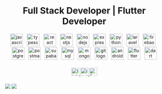 <h1 align="center">Full Stack Developer | Flutter Developer</h1>

###

<div align="center">
  <img src="https://skillicons.dev/icons?i=js" height="40" alt="javascript logo"  />
  <img width="5" />
  <img src="https://skillicons.dev/icons?i=ts" height="40" alt="typescript logo"  />
  <img width="5" />
  <img src="https://skillicons.dev/icons?i=react" height="40" alt="react logo"  />
  <img width="5" />
  <img src="https://skillicons.dev/icons?i=nextjs" height="40" alt="nextjs logo"  />
  <img width="5" />
  <img src="https://skillicons.dev/icons?i=nodejs" height="40" alt="nodejs logo"  />
  <img width="5" />
  <img src="https://skillicons.dev/icons?i=express" height="40" alt="express logo"  />
  <img width="5" />
  <img src="https://skillicons.dev/icons?i=py" height="40" alt="python logo"  />
  <img width="5" />
  <img src="https://skillicons.dev/icons?i=laravel" height="40" alt="laravel logo"  />
  <img width="5" />
  <img src="https://skillicons.dev/icons?i=firebase" height="40" alt="firebase logo"  />
  <img width="5" />
  <img src="https://skillicons.dev/icons?i=postgres" height="40" alt="postgresql logo"  />
  <img width="5" />
  <img src="https://skillicons.dev/icons?i=postman" height="40" alt="postman logo"  />
  <img width="5" />
  <img src="https://skillicons.dev/icons?i=supabase" height="40" alt="supabase logo"  />
  <img width="5" />
  <img src="https://skillicons.dev/icons?i=mysql" height="40" alt="mysql logo"  />
  <img width="5" />
  <img src="https://skillicons.dev/icons?i=mongodb" height="40" alt="mongodb logo"  />
  <img width="5" />
  <img src="https://skillicons.dev/icons?i=git" height="40" alt="git logo"  />
  <img width="5" />
  <img src="https://skillicons.dev/icons?i=androidstudio" height="40" alt="androidstudio logo"  />
  <img width="5" />
  <img src="https://skillicons.dev/icons?i=flutter" height="40" alt="flutter logo"  />
  <img width="5" />
  <img src="https://skillicons.dev/icons?i=dart" height="40" alt="dart logo"  />
</div>

###

<div align="center">
  <a href="https://www.linkedin.com/in/kenxsantos/" target="_blank">
    <img src="https://img.shields.io/static/v1?message=kenxsantos&logo=linkedin&label=LinkedIn&color=0077B5&logoColor=white&labelColor=&style=for-the-badge" height="25" alt="linkedin logo"  />
  </a>
  <a href="https://www.instagram.com/krimxoh/" target="_blank">
    <img src="https://img.shields.io/static/v1?message=krimxoh&logo=instagram&label=instagram&color=E4405F&logoColor=white&labelColor=&style=for-the-badge" height="25" alt="instagram logo"  />
  </a>
  <img src="https://img.shields.io/static/v1?message=Ken%20Santos&logo=facebook&label=Facebook&color=1877F2&logoColor=white&labelColor=&style=for-the-badge" height="25" alt="facebook logo"  />
</div>

###

  ![](https://github-readme-stats.vercel.app/api/top-langs/?username=kenxsantos&theme=dark&hide_border=false&include_all_commits=false&count_private=true&layout=compact)
  ![](https://nirzak-streak-stats.vercel.app/?user=kenxsantos&theme=dark&hide_border=false)<br/>

